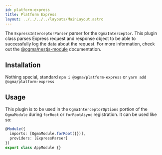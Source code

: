 ```yaml
---
id: platform-express
title: Platform Express
layout: ../../../../layouts/MainLayout.astro
---
```


The `ExpressInterceptorParser` parser for the `OgmaInterceptor`. This plugin class parses Express request and response object to be able to successfully log the data about the request. For more information, check out the [@ogma/nestjs-module](/en/nestjs/module) documentation.

## Installation

Nothing special, standard `npm i @ogma/platform-express` or `yarn add @ogma/platform-express`

## Usage

This plugin is to be used in the `OgmaInterceptorOptions` portion of the `OgmaModule` during `forRoot` or `forRootAsync` registration. It can be used like so:

```ts
@Module({
  imports: [OgmaModule.forRoot({})],
  providers: [ExpressParser]
})
export class AppModule {}
```
